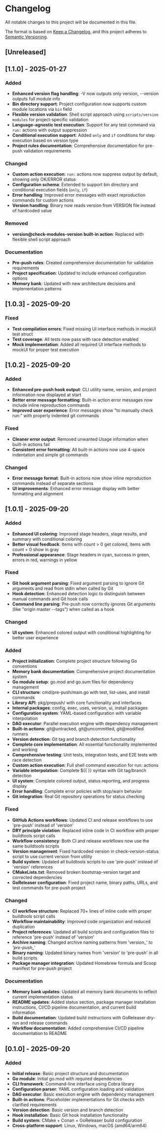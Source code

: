 # Changelog

All notable changes to this project will be documented in this file.

The format is based on [Keep a Changelog](https://keepachangelog.com/en/1.0.0/),
and this project adheres to [Semantic Versioning](https://semver.org/spec/v2.0.0.html).

## [Unreleased]

## [1.1.0] - 2025-01-27

### Added
- **Enhanced version flag handling**: -V now outputs only version, --version outputs full module info
- **Bin directory support**: Project configuration now supports custom module locations via `bin` field
- **Flexible version validation**: Shell script approach using `scripts/version modules` for project-specific validation
- **Language-agnostic test execution**: Support for any test command via `run:` actions with output suppression
- **Conditional execution support**: Added `only` and `if` conditions for step execution based on version type
- **Project rules documentation**: Comprehensive documentation for pre-push validation requirements

### Changed
- **Custom action execution**: `run:` actions now suppress output by default, showing only OK/ERROR status
- **Configuration schema**: Extended to support bin directory and conditional execution fields (`only`, `if`)
- **Error handling**: Improved error messages with exact reproduction commands for custom actions
- **Version handling**: Binary now reads version from VERSION file instead of hardcoded value

### Removed
- **version@check-modules-version built-in action**: Replaced with flexible shell script approach

### Documentation
- **Pre-push rules**: Created comprehensive documentation for validation requirements
- **Project specification**: Updated to include enhanced configuration options
- **Memory bank**: Updated with new architecture decisions and implementation patterns

## [1.0.3] - 2025-09-20

### Fixed
- **Test compilation errors**: Fixed missing UI interface methods in mockUI test struct
- **Test coverage**: All tests now pass with race detection enabled
- **Mock implementation**: Added all required UI interface methods to mockUI for proper test execution

## [1.0.2] - 2025-09-20

### Added
- **Enhanced pre-push hook output**: CLI utility name, version, and project information now displayed at start
- **Better error message formatting**: Built-in action error messages now include inline reproduction commands
- **Improved user experience**: Error messages show "to manually check run:" with properly indented git commands

### Fixed
- **Cleaner error output**: Removed unwanted Usage information when built-in actions fail
- **Consistent error formatting**: All built-in actions now use 4-space indentation and simple git commands

### Changed
- **Error message format**: Built-in actions now show inline reproduction commands instead of separate sections
- **UI improvements**: Enhanced error message display with better formatting and alignment

## [1.0.1] - 2025-09-20

### Added
- **Enhanced UI coloring**: Improved stage headers, stage results, and summary with conditional coloring
- **Better visual feedback**: Items with count > 0 get colored, items with count = 0 show in gray
- **Professional appearance**: Stage headers in cyan, success in green, errors in red, warnings in yellow

### Fixed
- **Git hook argument parsing**: Fixed argument parsing to ignore Git arguments and read from stdin when called by Git
- **Hook detection**: Enhanced detection logic to distinguish between manual commands and Git hook calls
- **Command line parsing**: Pre-push now correctly ignores Git arguments (like "origin master --tags") when called as a hook

### Changed
- **UI system**: Enhanced colored output with conditional highlighting for better user experience

### Added
- **Project initialization**: Complete project structure following Go conventions
- **Memory bank documentation**: Comprehensive project documentation system
- **Go module setup**: go.mod and go.sum files for dependency management
- **CLI structure**: cmd/pre-push/main.go with test, list-uses, and install commands
- **Library API**: pkg/prepush/ with core functionality and interfaces
- **Internal packages**: config, exec, uses, version, ui, install packages
- **Configuration system**: YAML-based configuration with variable interpolation
- **DAG executor**: Parallel execution engine with dependency management
- **Built-in actions**: git@untracked, git@uncommitted, git@modified runners
- **Version detection**: Git tag and branch detection functionality
- **Complete core implementation**: All essential functionality implemented and working
- **Comprehensive testing**: Unit tests, integration tests, and E2E tests with race detection
- **Custom action execution**: Full shell command execution for run: actions
- **Variable interpolation**: Complete ${{ }} syntax with Git tag/branch detection
- **UI system**: Complete colored output, status reporting, and progress display
- **Error handling**: Complete error policies with stop/warn behavior
- **Git integration**: Real Git repository operations for status checking

### Fixed
- **GitHub Actions workflows**: Updated CI and release workflows to use 'pre-push' instead of 'version'
- **DRY principle violation**: Replaced inline code in CI workflow with proper buildtools script calls
- **Workflow consistency**: Both CI and release workflows now use the same buildtools scripts
- **Version management**: Fixed hardcoded version in check-version-status script to use current version from utility
- **Build system**: Updated all buildtools scripts to use 'pre-push' instead of 'version' references
- **CMakeLists.txt**: Removed broken bootstrap-version target and corrected dependencies
- **GoReleaser configuration**: Fixed project name, binary paths, URLs, and test commands for pre-push project

### Changed
- **CI workflow structure**: Replaced 70+ lines of inline code with proper buildtools script calls
- **Workflow maintainability**: Improved code organization and reduced duplication
- **Project references**: Updated all build scripts and configuration files to reference 'pre-push' instead of 'version'
- **Archive naming**: Changed archive naming patterns from 'version_*' to 'pre-push_*'
- **Binary naming**: Updated binary names from 'version' to 'pre-push' in all build scripts
- **Package manager integration**: Updated Homebrew formula and Scoop manifest for pre-push project

### Documentation
- **Memory bank updates**: Updated all memory bank documents to reflect current implementation status
- **README updates**: Added status section, package manager installation instructions, CI/CD pipeline documentation, and current build information
- **Build documentation**: Updated build instructions with GoReleaser dry-run and release commands
- **Workflow documentation**: Added comprehensive CI/CD pipeline documentation to README

## [0.1.0] - 2025-09-20

### Added
- **Initial release**: Basic project structure and documentation
- **Go module**: Initial go.mod with required dependencies
- **CLI framework**: Command-line interface using Cobra library
- **Configuration parser**: YAML configuration loading and validation
- **DAG executor**: Basic execution engine with dependency management
- **Built-in actions**: Placeholder implementations for Git checks with clarified requirements
- **Version detection**: Basic version and branch detection
- **Hook installation**: Basic Git hook installation functionality
- **Build system**: CMake + Conan + GoReleaser build configuration
- **Cross-platform support**: Linux, Windows, macOS (amd64/arm64)